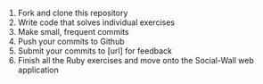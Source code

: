 1. Fork and clone this repository
1. Write code that solves individual exercises
1. Make small, frequent commits
1. Push your commits to Github
1. Submit your commits to [url] for feedback
1. Finish all the Ruby exercises and move onto the Social-Wall web application